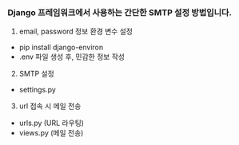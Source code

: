 ### Django 프레임워크에서 사용하는 간단한 SMTP 설정 방법입니다.



1. email, password 정보 환경 변수 설정
 - pip install django-environ
 - .env 파일 생성 후, 민감한 정보 작성

2. SMTP 설정 
 - settings.py

3. url 접속 시 메일 전송
 - urls.py (URL 라우팅)
 - views.py (메일 전송)


